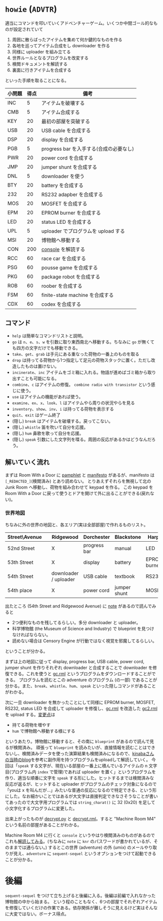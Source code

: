 `howie` (`ADVTR`)
==================

適当にコマンドを叩いていくアドベンチャーゲーム。いくつか中間ゴール的なものが設定されていて

1. 周囲に散らばったアイテムを集めて何か鍵的なものを作る
2. 各地を巡ってアイテム合成をし downloader を作る
3. 同様に uploader を組み立てる
4. 世界ルールとなるプログラムを改変する
5. 検閲ドキュメントを解読する
6. 裏面に行きアイテムを合成する

といった手順を取ることになる。


| 小問題 | 得点 | 備考 |
| ----- | --- | ---- |
| INC | 5 | アイテムを破壊する |
| CMB | 5 | アイテム合成する |
| KEY | 20 | 最初の部屋を突破する |
| USB | 20 | USB cable を合成する |
| DSP | 20 | display を合成する |
| PGB | 5 | progress bar を入手する(合成の必要なし) |
| PWR | 20 | power cord を合成する |
| JMP | 20 | jumper shunt を合成する |
| DNL | 5 | downloader を使う |
| BTY | 20 | battery を合成する |
| 232 | 20 | RS232 adapber を合成する |
| MOS | 20 | MOSFET を合成する |
| EPM | 20 | EPROM burner を合成する |
| LED | 20 | status LED を合成する |
| UPL | 5 | uploader でプログラムを upload する |
| MSI | 20 | 博物館へ移動する |
| CON | 200 | [console](./console.txt) を解読する |
| RCC | 60 | race car を合成する |
| PSG | 60 | pousse game を合成する |
| PKG | 60 | package robot を合成する |
| ROB | 60 | roober を合成する |
| FSM | 60 | finite-state machine を合成する |
| CDX | 60 | codex を合成する |

コマンド
-------

- `help` は簡単なコマンドリストと説明。
- `go` は `n`、`e`、`s`、`w` を引数に取り東西南北へ移動する。ちなみに `go` が無くても四方の文字だけでも移動できる。
- `take`、`get`、`grab` は手元にある重なった荷物の一番上のものを取る
- `drop` は持ってる荷物から1つ指定して足元の荷物スタックに置く。ただし改造したものは置けない。
- `incinerate`、`inc` アイテムをゴミ箱に入れる。物語が進めばゴミ箱から取り出すことも可能になる。
- `combine`、`c` はアイテムの修復。 `combine radio with transistor` という感じに使う。
- `use` はアイテムの機能があれば使う。
- `examine`、`ex`、`x`、`look`、`l` はアイテムやら周りの状況やらを見る
- `inventory`、`show`、`inv`、`i` は持ってる荷物を表示する
- `quit`、`exit` はゲーム終了
- (隠し) `break` はアイテムを破壊する。戻ってこない。
- (隠し) `whistle` 笛を吹いて自分を応援。
- (隠し) `hum` 鼻歌を歌って自分を応援。
- (隠し) `speak` 引数にした文字列を喋る。周囲の反応があるかはどうなんだろう。

解いていく流れ
-------------
まずは Room With a Door に [pamphlet](./pamphlet.txt) と [manifesto](./manifesto.txt) があるが、manifesto は `[_REDACTED_]`(検閲済み) とあり読めない。
とりあえずそれらを無視して北の Junk Room へ移動し、荷物を組み合わせて keypad を作る。
この keypad を Room With a Door に戻って使うとドアを開けて外に出ることができる(戻れない)。

### 世界地図
ちなみに外の世界の地図と、各エリア(実は全部部屋)で作れるものリスト。

|Street\Avenue| |Ridgewood |Dorchester| Blackstone | Harper |
|-------------|-|--------- |----------| ---------- | ------ |
|52nd Street  | | X | progress bar | manual | LED |
|53th Street  | | X | display | battery | EPROM burner |
|54th Street  | | downloader / uploader | USB cable | textbook | RS232 |
|54th place   | | X | power cord | jumper shunt | MOSFET |

出たところ (54th Street and Ridgewood Avenue) に [note](./note.txt) があるので読んでみると

- 2つ便利なものを残してるらしい。多分 downloader と uploader。
- 科学博物館 (the Museum of Science and Industry) で blueprint を見つけなければならない。
- 読めない場合は Censory Engine が行動ではなく視覚を邪魔してるらしい。

ということが分かる。

まずは上の地図に従って display, progress bar, USB cable, power cord, jumper shunt を作りそれぞれ downloader と合成することで downloader を修復できる。これを使うと [gc.rml](./gc.rml) というプログラムをダウンロードすることができる。
プログラムを読むとこの adventure のプログラム (の一部) であることが分かる。また、`break`、`whistle`、`hum`、`speak` といった隠しコマンドがあることがわかる。

次に一旦 downloader を無かったことにして同様に EPROM burner, MOSFET, RS232, status LED を合成して uploader を修復し、[gc.rml](./gc.rml) を改造した [gc2.rml](./gc2.rml) を upload する。[変更点](https://github.com/peria/icfpc/commit/586790aec2f23910e181d3f7e53621d37043d34e#diff-c1d34f318491eb9eb36c38a67b382491)は

- 持てる荷物を増やす
- `hum` で博物館へ移動する様にする

というあたり。博物館に移動すると、その南に `blueprint` があるので読んで見るが検閲済み。
頑張って `blueprint` を読みたいが、直接情報を読むことはできないし、検閲済みデータを使った演算結果も検閲済みになるので、[kinabaさんの当時のblog](http://www.kmonos.net/wlog/63.html#_0214060725)を参考に副作用を持つプログラムをuploadして解読していく。
今回は「`speak` する文字が、現在いる部屋の一番上に積んでいるアイテムの n 文字目(プログラム内 `index` で管理)であれば uploader を置く」というプログラムを作り、適当な順番に文字を `speak` する形にした。ヒットするまでは検閲済みな反応が返るが、ヒットすると uploader がプログラムのチェック対象になるので「youは x を叫んだが…」みたいな普通の反応になるので特定できる、という形にした。なお細かいことではあるが大文字は直接判定できなさそうなことが書いてあったので大文字用プログラムでは `string_charat()` に 32 (0x20) を足して小文字化するプログラムに変更した。

出来上がったものが [decrypt.py](decrypt.py) と [decrypt.rml](./decrypt.rml)。すると "Machine Room M4" という名前の部屋があることがわかる。

Machine Room M4 に行くと `console` というやはり検閲済みのものがあるのでこれも[解読してみる](./console.txt)。(ちなみに `note` に `knr` のパスワードが書かれているが、そのままでは通らない。)
するとこの世界 (adventure) の外 (umix) のメールやり取りが見え、`adventure` に `sequent-sequel` というオプションをつけて起動できることが分かる。

# 後編
`sequent-sequel` をつけて立ち上げると後編に入る。後編は前編で入れなかった博物館の中から始まる。
という程のこともなく、6つの部屋でそれぞれアイテムを修復していくだけの作業である。依存関係が難しそうに見えるけど実はそんなに大変ではない。ボーナス得点。
